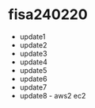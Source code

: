 # fisa240220
- update1
- update2
- update3
- update4
- update5
- update6
- update7
- update8 - aws2 ec2
